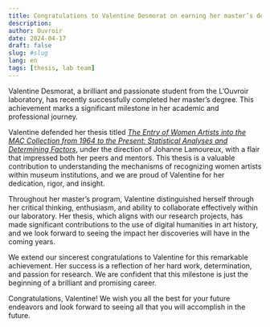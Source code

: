 ```yaml
---
title: Congratulations to Valentine Desmorat on earning her master’s degree!
description: 
author: Ouvroir
date: 2024-04-17
draft: false
slug: #slug
lang: en
tags: [thesis, lab team]
---
```


Valentine Desmorat, a brilliant and passionate student from the L’Ouvroir laboratory, has recently successfully completed her master’s degree. This achievement marks a significant milestone in her academic and professional journey.

Valentine defended her thesis titled [*The Entry of Women Artists into the MAC Collection from 1964 to the Present: Statistical Analyses and Determining Factors*](https://papyrus.bib.umontreal.ca/xmlui/handle/1866/33193), under the direction of Johanne Lamoureux, with a flair that impressed both her peers and mentors. This thesis is a valuable contribution to understanding the mechanisms of recognizing women artists within museum institutions, and we are proud of Valentine for her dedication, rigor, and insight.

Throughout her master’s program, Valentine distinguished herself through her critical thinking, enthusiasm, and ability to collaborate effectively within our laboratory. Her thesis, which aligns with our research projects, has made significant contributions to the use of digital humanities in art history, and we look forward to seeing the impact her discoveries will have in the coming years.

We extend our sincerest congratulations to Valentine for this remarkable achievement. Her success is a reflection of her hard work, determination, and passion for research. We are confident that this milestone is just the beginning of a brilliant and promising career.

Congratulations, Valentine! We wish you all the best for your future endeavors and look forward to seeing all that you will accomplish in the future.
